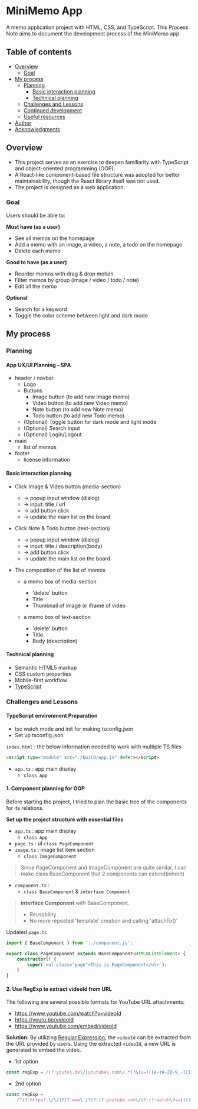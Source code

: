 # MiniMemo App

A memo application project with HTML, CSS, and TypeScript.
This Process Note aims to document the development process of the MiniMemo app.

## Table of contents

-    [Overview](#overview)
     -    [Goal](#goal)
-    [My process](#my-process)
     -    [Planning](#planning)
          -    [Basic interaction planning](#basic-interaction-planning)
          -    [Technical planning](#technical-planning)
     -    [Challenges and Lessons](#challenges-and-lessons)
     -    [Continued development](#continued-development)
     -    [Useful resources](#useful-resources)
-    [Author](#author)
-    [Acknowledgments](#acknowledgments)

## Overview

-    This project serves as an exercise to deepen familiarity with TypeScript and object-oriented programming (OOP).
-    A React-like component-based file structure was adopted for better maintainability, though the React library itself was not used.
-    The project is designed as a web application.

### Goal

Users should be able to:

**Must have (as a user)**

-    See all memos on the homepage
-    Add a memo with an image, a video, a note, a todo on the homepage
-    Delete each memo

**Good to have (as a user)**

-    Reorder memos with drag & drop motion
-    Filter memos by group (image / video / todo / note)
-    Edit all the memo

**Optional**

-    Search for a keyword
-    Toggle the color scheme between light and dark mode

## My process

### Planning

#### App UX/UI Planning - SPA

-    header / navbar
     -    Logo
     -    Buttons
          -    Image button (to add new Image memo)
          -    Video button (to add new Video memo)
          -    Note button (to add new Note memo)
          -    Todo button (to add new Todo memo)
     -    (Optional) Toggle button for dark mode and light mode
     -    (Optional) Search input
     -    (Optional) Login/Logout
-    main
     -    list of memos
-    footer
     -    license information

#### Basic interaction planning

-    Click Image & Video button (media-section)

     -    → popup input window (dialog)
     -    → input: title / url
     -    → add button click
     -    → update the main list on the board

-    Click Note & Todo button (text-section)

     -    → popup input window (dialog)
     -    → input: title / description(body)
     -    → add button click
     -    → update the main list on the board

-    The composition of the list of memos

     -    a memo box of media-section

          -    'delete' button
          -    Title
          -    Thumbnail of image or iframe of video

     -    a memo box of text-section
          -    'delete' button
          -    Title
          -    Body (description)

#### Technical planning

-    Semantic HTML5 markup
-    CSS custom properties
-    Mobile-first workflow
-    [TypeScript](https://www.typescriptlang.org/)

### Challenges and Lessons

#### TypeScript environment Preparation

-    tsc watch mode and init for making tsconfig.json
-    Set up tsconfig.json

`index.html` : the below information needed to work with multiple TS files

```html
<script type="module" src="./build/app.js" defer></script>
```

-    `app.ts` : app main display
     -    `class App`

#### 1. Component planning for OOP

Before starting the project, I tried to plan the basic tree of the components for its relations.

**Set up the project structure with essential files**

-    `app.ts` : app main display
     -    `class App`
-    `page.ts` : ul
     `class PageComponent`
-    `image.ts` : image list item section
     -    `class ImageComponent`

> Since PageComponent and ImageComponent are quite similar, I can make class BaseComponent that 2 components can extend(inherit)

-    `component.ts` :
     -    `class BaseComponent` & `interface Component`

> **interface Component** with BaseComponent.
>
> -    Reusability
> -    No more repeated 'template' creation and calling 'attachTo()'

Updated `page.ts`

```typescript
import { BaseComponent } from '../component.js';

export class PageComponent extends BaseComponent<HTMLUListElement> {
	constructor() {
		super(`<ul class="page">This is PageComponent</ul>`);
	}
}
```

#### 2. Use RegExp to extract videoId from URL

The following are several possible formats for YouTube URL attachments:

-    https://www.youtube.com/watch?v=videoId
-    https://youtu.be/videoId
-    https://www.youtube.com/embed/videoId

**Solution:**
By utilizing [Regular Expression](https://regexr.com/), the `videoId` can be extracted from the URL provided by users. Using the extracted `videoId`, a new URL is generated to embed the video.

-    1st option

```typescript
const regExp = /(?:youtu\.be\/|youtube\.com\/.*[?&]v=)([a-zA-Z0-9_-]{11})/;
```

-    2nd option

```typescript
const regExp =
	/^(?:https?:\/\/)?(?:www\.)?(?:(?:youtube.com\/(?:(?:watch\?v=)|(?:embed\/))([a-zA-Z0-9-]{11}))|(?:youtu.be\/([a-zA-Z0-9-]{11})))/;
```
